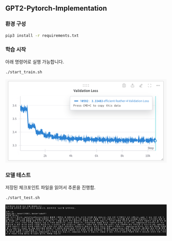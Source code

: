 ## GPT2-Pytorch-Implementation

### 환경 구성
```bash 
pip3 install -r requirements.txt
```

### 학습 시작 
아래 명령어로 실행 가능합니다.
```bash
./start_train.sh
```

![Github_Logo](./images/loss.png)

### 모델 테스트
저장된 체크포인트 파일을 읽어서 추론을 진행함. 

```bash
./start_test.sh
```

![Github_Logo](./images/inference.png)